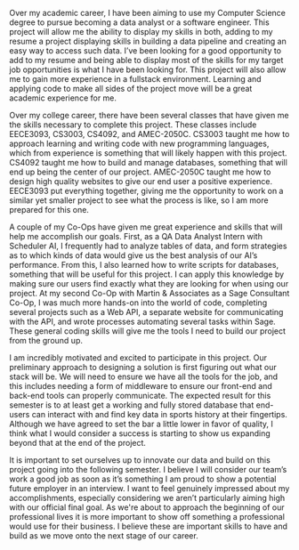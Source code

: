 Over my academic career, I have been aiming to use my Computer Science degree to
pursue becoming a data analyst or a software engineer. This project will allow me the ability to
display my skills in both, adding to my resume a project displaying skills in building a data
pipeline and creating an easy way to access such data. I’ve been looking for a good opportunity
to add to my resume and being able to display most of the skills for my target job opportunities is
what I have been looking for. This project will also allow me to gain more experience in a fullstack environment. Learning and applying code to make all sides of the project move will be a
great academic experience for me.

Over my college career, there have been several classes that have given me the skills
necessary to complete this project. These classes include EECE3093, CS3003, CS4092, and
AMEC-2050C. CS3003 taught me how to approach learning and writing code with new
programming languages, which from experience is something that will likely happen with this
project. CS4092 taught me how to build and manage databases, something that will end up being
the center of our project. AMEC-2050C taught me how to design high quality websites to give
our end user a positive experience. EECE3093 put everything together, giving me the
opportunity to work on a similar yet smaller project to see what the process is like, so I am more
prepared for this one.

A couple of my Co-Ops have given me great experience and skills that will help me
accomplish our goals. First, as a QA Data Analyst Intern with Scheduler AI, I frequently had to
analyze tables of data, and form strategies as to which kinds of data would give us the best
analysis of our AI’s performance. From this, I also learned how to write scripts for databases,
something that will be useful for this project. I can apply this knowledge by making sure our
users find exactly what they are looking for when using our project. At my second Co-Op with
Martin & Associates as a Sage Consultant Co-Op, I was much more hands-on into the world of
code, completing several projects such as a Web API, a separate website for communicating with
the API, and wrote processes automating several tasks within Sage. These general coding skills
will give me the tools I need to build our project from the ground up.

I am incredibly motivated and excited to participate in this project. Our preliminary
approach to designing a solution is first figuring out what our stack will be. We will need to
ensure we have all the tools for the job, and this includes needing a form of middleware to ensure
our front-end and back-end tools can properly communicate. The expected result for this
semester is to at least get a working and fully stored database that end-users can interact with and
find key data in sports history at their fingertips. Although we have agreed to set the bar a little
lower in favor of quality, I think what I would consider a success is starting to show us
expanding beyond that at the end of the project.

It is important to set ourselves up to innovate our data and build on this project going into
the following semester. I believe I will consider our team’s work a good job as soon as it’s
something I am proud to show a potential future employer in an interview. I want to feel
genuinely impressed about my accomplishments, especially considering we aren’t particularly
aiming high with our official final goal. As we're about to approach the beginning of our
professional lives it is more important to show off something a professional would use for their
business. I believe these are important skills to have and build as we move onto the next stage of
our career.
